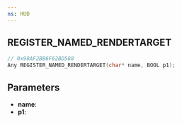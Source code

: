 ```yaml
---
ns: HUD
---
```

## REGISTER_NAMED_RENDERTARGET

```c
// 0x98AF2BB6F62BD588
Any REGISTER_NAMED_RENDERTARGET(char* name, BOOL p1);
```

## Parameters
* **name**:
* **p1**:
